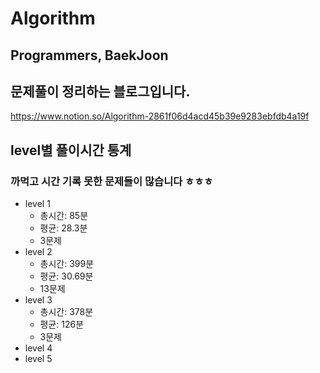 # Algorithm
## Programmers, BaekJoon
## 문제풀이 정리하는 블로그입니다.
https://www.notion.so/Algorithm-2861f06d4acd45b39e9283ebfdb4a19f
## level별 풀이시간 통계
### 까먹고 시간 기록 못한 문제들이 많습니다 ㅎㅎㅎ
* level 1
  - 총시간: 85분
  - 평균: 28.3분
  - 3문제
* level 2  
  - 총시간: 399분
  - 평균: 30.69분
  - 13문제
* level 3  
  - 총시간: 378분
  - 평균: 126분
  - 3문제
* level 4
* level 5
